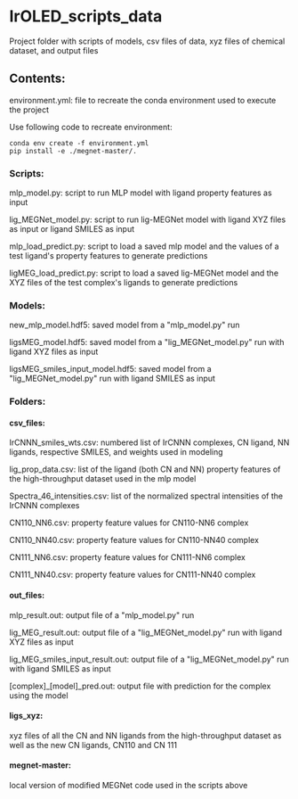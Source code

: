 # IrOLED_scripts_data
Project folder with scripts of models, csv files of data, xyz files of chemical dataset, and output files

## Contents:

environment.yml: file to recreate the conda environment used to execute the project

Use following code to recreate environment:

    conda env create -f environment.yml
    pip install -e ./megnet-master/.


### Scripts:
mlp_model.py: script to run MLP model with ligand property features as input

lig_MEGNet_model.py: script to run lig-MEGNet model with ligand XYZ files as input or ligand SMILES as input

mlp_load_predict.py: script to load a saved mlp model and the values of a test ligand's property features to generate predictions

ligMEG_load_predict.py: script to load a saved lig-MEGNet model and the XYZ files of the test complex's ligands to generate predictions


### Models:
new_mlp_model.hdf5: saved model from a "mlp_model.py" run

ligsMEG_model.hdf5: saved model from a "lig_MEGNet_model.py" run with ligand XYZ files as input

ligsMEG_smiles_input_model.hdf5: saved model from a "lig_MEGNet_model.py" run with ligand SMILES as input


### Folders:
#### csv_files:
  IrCNNN_smiles_wts.csv: numbered list of IrCNNN complexes, CN ligand, NN ligands, respective SMILES, and weights used in modeling 
  
  lig_prop_data.csv: list of the ligand (both CN and NN) property features of the high-throughput dataset used in the mlp model  
  
  Spectra_46_intensities.csv: list of the normalized spectral intensities of the IrCNNN complexes
  
  CN110_NN6.csv: property feature values for CN110-NN6 complex
  
  CN110_NN40.csv: property feature values for CN110-NN40 complex
  
  CN111_NN6.csv: property feature values for CN111-NN6 complex
  
  CN111_NN40.csv: property feature values for CN111-NN40 complex


#### out_files:
  mlp_result.out: output file of a "mlp_model.py" run

  lig_MEG_result.out: output file of a "lig_MEGNet_model.py" run with ligand XYZ files as input

  lig_MEG_smiles_input_result.out: output file of a "lig_MEGNet_model.py" run with ligand SMILES as input

  [complex]_[model]_pred.out: output file with prediction for the complex using the model 


#### ligs_xyz:
  xyz files of all the CN and NN ligands from the high-throughput dataset as well as the new CN ligands, CN110 and CN 111


#### megnet-master:
  local version of modified MEGNet code used in the scripts above



